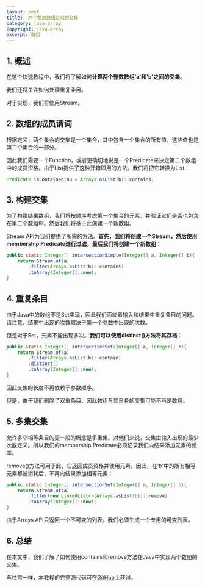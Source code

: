 ```yaml
---
layout: post
title:  两个整数数组之间的交集
category: java-array
copyright: java-array
excerpt: 数组
---
```


## 1. 概述

在这个快速教程中，我们将了解如何**计算两个整数数组'a'和'b'之间的交集**。

我们还将关注如何处理重复条目。

对于实现，我们将使用Stream。

## 2. 数组的成员谓词

根据定义，两个集合的交集是一个集合，其中包含一个集合的所有值，这些值也是第二个集合的一部分。

因此我们需要一个Function，或者更确切地说是一个Predicate来决定第二个数组中的成员资格。由于List提供了这种开箱即用的方法，我们将把它转换为List：

```java
Predicate isContainedInB = Arrays.asList(b)::contains;
```

## 3. 构建交集

为了构建结果数组，我们将按顺序考虑第一个集合的元素，并验证它们是否也包含在第二个数组中。然后我们将基于此创建一个新数组。

Stream API为我们提供了所需的方法。**首先，我们将创建一个Stream，然后使用membership Predicate进行过滤，最后我们将创建一个新数组**：

```java
public static Integer[] intersectionSimple(Integer[] a, Integer[] b){
    return Stream.of(a)
        .filter(Arrays.asList(b)::contains)
        .toArray(Integer[]::new);
}
```

## 4. 重复条目

由于Java中的数组不是Set实现，因此我们面临着输入和结果中重复条目的问题。请注意，结果中出现的次数取决于第一个参数中出现的次数。

但是对于Set，元素不能出现多次。**我们可以使用distinct()方法将其存档**：

```java
public static Integer[] intersectionSet(Integer[] a, Integer[] b){
    return Stream.of(a)
        .filter(Arrays.asList(b)::contain)
        .distinct()
        .toArray(Integer[]::new);
}
```

因此交集的长度不再依赖于参数顺序。

但是，由于我们删除了双重条目，因此数组与其自身的交集可能不再是数组。

## 5. 多集交集

允许多个相等条目的更一般的概念是多重集。对他们来说，交集由输入出现的最少次数定义。所以我们的membership Predicate必须记录我们向结果添加元素的频率。

remove()方法可用于此，它返回成员资格并使用元素。因此，在'b'中的所有相等元素都被消耗后，不再向结果添加相等元素：

```java
public static Integer[] intersectionSet(Integer[] a, Integer[] b){
    return Stream.of(a)
        .filter(new LinkedList<>(Arrays.asList(b))::remove)
        .toArray(Integer[]::new);
}
```

由于Arrays API只返回一个不可变的列表，我们必须生成一个专用的可变列表。

## 6. 总结

在本文中，我们了解了如何使用contains和remove方法在Java中实现两个数组的交集。

与往常一样，本教程的完整源代码可在[GitHub](https://github.com/tuyucheng7/taketoday-tutorial4j/tree/master/java-core-modules/java-arrays-operations-advanced)上获得。